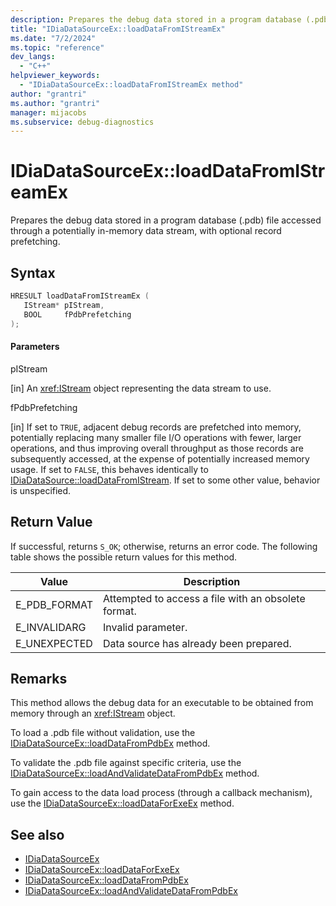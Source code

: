 ```yaml
---
description: Prepares the debug data stored in a program database (.pdb) file accessed through an in-memory data stream, with optional record prefetching.
title: "IDiaDataSourceEx::loadDataFromIStreamEx"
ms.date: "7/2/2024"
ms.topic: "reference"
dev_langs:
  - "C++"
helpviewer_keywords:
  - "IDiaDataSourceEx::loadDataFromIStreamEx method"
author: "grantri"
ms.author: "grantri"
manager: mijacobs
ms.subservice: debug-diagnostics
---
```


# IDiaDataSourceEx::loadDataFromIStreamEx

Prepares the debug data stored in a program database (.pdb) file accessed through a potentially in-memory data stream, with optional record prefetching.

## Syntax

```c++
HRESULT loadDataFromIStreamEx ( 
   IStream* pIStream,
   BOOL     fPdbPrefetching
);
```

#### Parameters

pIStream

[in] An <xref:IStream> object representing the data stream to use.

fPdbPrefetching

[in] If set to `TRUE`, adjacent debug records are prefetched into memory, potentially replacing many smaller file I/O operations with fewer, larger operations, and thus improving overall throughput as those records are subsequently accessed, at the expense of potentially increased memory usage. If set to `FALSE`, this behaves identically to [IDiaDataSource::loadDataFromIStream](../../debugger/debug-interface-access/idiadatasource-loaddatafromistream.md). If set to some other value, behavior is unspecified.

## Return Value

If successful, returns `S_OK`; otherwise, returns an error code. The following table shows the possible return values for this method.

|Value|Description|
|-----------|-----------------|
|E_PDB_FORMAT|Attempted to access a file with an obsolete format.|
|E_INVALIDARG|Invalid parameter.|
|E_UNEXPECTED|Data source has already been prepared.|

## Remarks

This method allows the debug data for an executable to be obtained from memory through an <xref:IStream> object.

To load a .pdb file without validation, use the [IDiaDataSourceEx::loadDataFromPdbEx](../../debugger/debug-interface-access/idiadatasourceex-loaddatafrompdbex.md) method.

To validate the .pdb file against specific criteria, use the [IDiaDataSourceEx::loadAndValidateDataFromPdbEx](../../debugger/debug-interface-access/idiadatasourceex-loadandvalidatedatafrompdbex.md) method.

To gain access to the data load process (through a callback mechanism), use the [IDiaDataSourceEx::loadDataForExeEx](../../debugger/debug-interface-access/idiadatasourceex-loaddataforexeex.md) method.

## See also

- [IDiaDataSourceEx](../../debugger/debug-interface-access/idiadatasourceex.md)
- [IDiaDataSourceEx::loadDataForExeEx](../../debugger/debug-interface-access/idiadatasourceex-loaddataforexeex.md)
- [IDiaDataSourceEx::loadDataFromPdbEx](../../debugger/debug-interface-access/idiadatasourceex-loaddatafrompdbex.md)
- [IDiaDataSourceEx::loadAndValidateDataFromPdbEx](../../debugger/debug-interface-access/idiadatasourceex-loadandvalidatedatafrompdbex.md)
